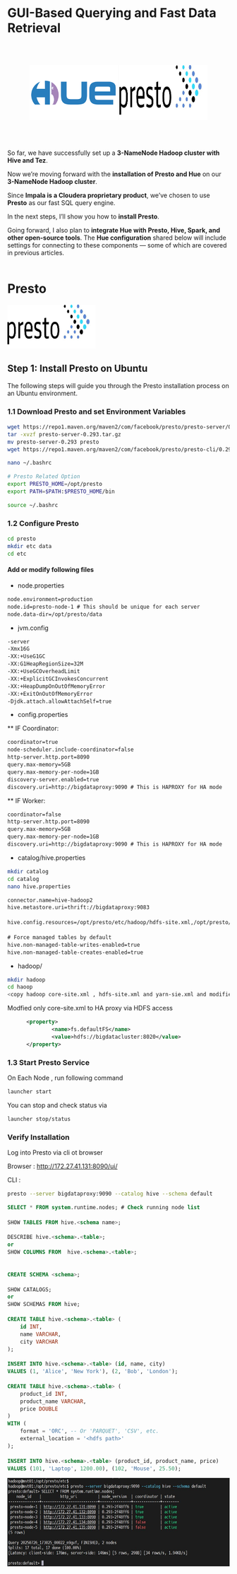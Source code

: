 # GUI-Based Querying and Fast Data Retrieval

<br/><br/>
<p align="center">
<picture>
  <img alt="docker" src="https://github.com/kavindatk/docker_hue_fast_access/blob/main/images/hue_logo.png" width="200" height="125">
</picture>


<picture>
  <img alt="docker" src="https://github.com/kavindatk/docker_hue_fast_access/blob/main/images/presto_logo.JPG" width="200" height="125">
</picture>
</p>

<br/><br/>

So far, we have successfully set up a <b>3-NameNode Hadoop cluster with Hive and Tez</b>.

Now we’re moving forward with the <b>installation of Presto and Hue</b> on our <b>3-NameNode Hadoop cluster</b>.

Since <b>Impala is a Cloudera proprietary product</b>, we’ve chosen to use <b>Presto</b> as our fast SQL query engine.

In the next steps, I’ll show you how to <b>install Presto</b>.

Going forward, I also plan to <b>integrate Hue with Presto, Hive, Spark, and other open-source tools</b>.
The <b>Hue configuration</b> shared below will include settings for connecting to these components — some of which are covered in previous articles.
<br/><br/>


# Presto 

<picture>
  <img alt="docker" src="https://github.com/kavindatk/docker_hue_fast_access/blob/main/images/presto_logo.JPG" width="200" height="100">
</picture>



## Step 1: Install Presto on Ubuntu

The following steps will guide you through the Presto installation process on an Ubuntu environment.


### 1.1 Download Presto and set Environment Variables

```bash
wget https://repo1.maven.org/maven2/com/facebook/presto/presto-server/0.293/presto-server-0.293.tar.gz
tar -xvzf presto-server-0.293.tar.gz
mv presto-server-0.293 presto
wget https://repo1.maven.org/maven2/com/facebook/presto/presto-cli/0.293/presto-cli-0.293-executable.jar -O /opt/presto/bin/presto # This need to put in bin dir
```

```bash
nano ~/.bashrc
```

```bash
# Presto Related Option
export PRESTO_HOME=/opt/presto
export PATH=$PATH:$PRESTO_HOME/bin
```

```bash
source ~/.bashrc
```

### 1.2 Configure Presto 

```bash
cd presto
mkdir etc data
cd etc
```

#### Add or modify following files

* node.properties

```xml
node.environment=production
node.id=presto-node-1 # This should be unique for each server
node.data-dir=/opt/presto/data
```

* jvm.config

```xml
-server
-Xmx16G
-XX:+UseG1GC
-XX:G1HeapRegionSize=32M
-XX:+UseGCOverheadLimit
-XX:+ExplicitGCInvokesConcurrent
-XX:+HeapDumpOnOutOfMemoryError
-XX:+ExitOnOutOfMemoryError
-Djdk.attach.allowAttachSelf=true
```

* config.properties

** IF Coordinator: 

```xml
coordinator=true
node-scheduler.include-coordinator=false
http-server.http.port=8090
query.max-memory=5GB
query.max-memory-per-node=1GB
discovery-server.enabled=true
discovery.uri=http://bigdataproxy:9090 # This is HAPROXY for HA mode
```

** IF Worker: 

```xml
coordinator=false
http-server.http.port=8090
query.max-memory=5GB
query.max-memory-per-node=1GB
discovery.uri=http://bigdataproxy:9090 # This is HAPROXY for HA mode
```

* catalog/hive.properties

```bash
mkdir catalog
cd catalog
nano hive.properties
```

```xml
connector.name=hive-hadoop2
hive.metastore.uri=thrift://bigdataproxy:9083

hive.config.resources=/opt/presto/etc/hadoop/hdfs-site.xml,/opt/presto/etc/hadoop/core-site.xml

# Force managed tables by default
hive.non-managed-table-writes-enabled=true
hive.non-managed-table-creates-enabled=true
```

* hadoop/<hadoop config for presto>

```bash
mkdir hadoop
cd haoop
<copy hadoop core-site.xml , hdfs-site.xml and yarn-sie.xml and modified for presto , this need if you have HA setup> 
```

Modfied only core-site.xml to HA proxy via HDFS access

```xml
      <property>
              <name>fs.defaultFS</name>
              <value>hdfs://bigdatacluster:8020</value>
      </property>
```


### 1.3 Start Presto Service

On Each Node , run following command 

```bash
launcher start
```


You can stop and check status via 

```bash
launcher stop/status
```

###  Verify Installation

Log into Presto via cli ot browser 


Browser : http://172.27.41.131:8090/ui/

CLI :

```bash
presto --server bigdataproxy:9090 --catalog hive --schema default
```

```sql
SELECT * FROM system.runtime.nodes; # Check running node list

SHOW TABLES FROM hive.<schema name>;

DESCRIBE hive.<schema>.<table>;
or
SHOW COLUMNS FROM  hive.<schema>.<table>;


CREATE SCHEMA <schema>;

SHOW CATALOGS;
or
SHOW SCHEMAS FROM hive;

CREATE TABLE hive.<schema>.<table> (
    id INT,
    name VARCHAR,
    city VARCHAR
);

INSERT INTO hive.<schema>.<table> (id, name, city)
VALUES (1, 'Alice', 'New York'), (2, 'Bob', 'London');	

CREATE TABLE hive.<schema>.<table> (
    product_id INT,
    product_name VARCHAR,
    price DOUBLE
)
WITH (
    format = 'ORC', -- Or 'PARQUET', 'CSV', etc.
    external_location = '<hdfs path>' 
);

INSERT INTO hive.<schema>.<table> (product_id, product_name, price)
VALUES (101, 'Laptop', 1200.00), (102, 'Mouse', 25.50);
```

<picture>
  <img alt="docker" src="https://github.com/kavindatk/docker_hue_fast_access/blob/main/images/presto_check.JPG" width="600" height="200">
</picture>
